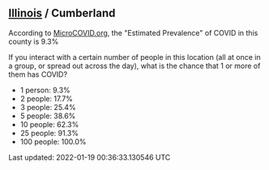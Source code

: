 
## [Illinois](/united-states/illinois) / Cumberland

According to [MicroCOVID.org](http://microcovid.org),
the "Estimated Prevalence" of COVID in this county is 9.3%

If you interact with a certain number of people in this location
(all at once in a group, or spread out across the day), what is the chance that
1 or more of them has COVID?

- 1 person: 9.3%
- 2 people: 17.7%
- 3 people: 25.4%
- 5 people: 38.6%
- 10 people: 62.3%
- 25 people: 91.3%
- 100 people: 100.0%

Last updated: 2022-01-19 00:36:33.130546 UTC
